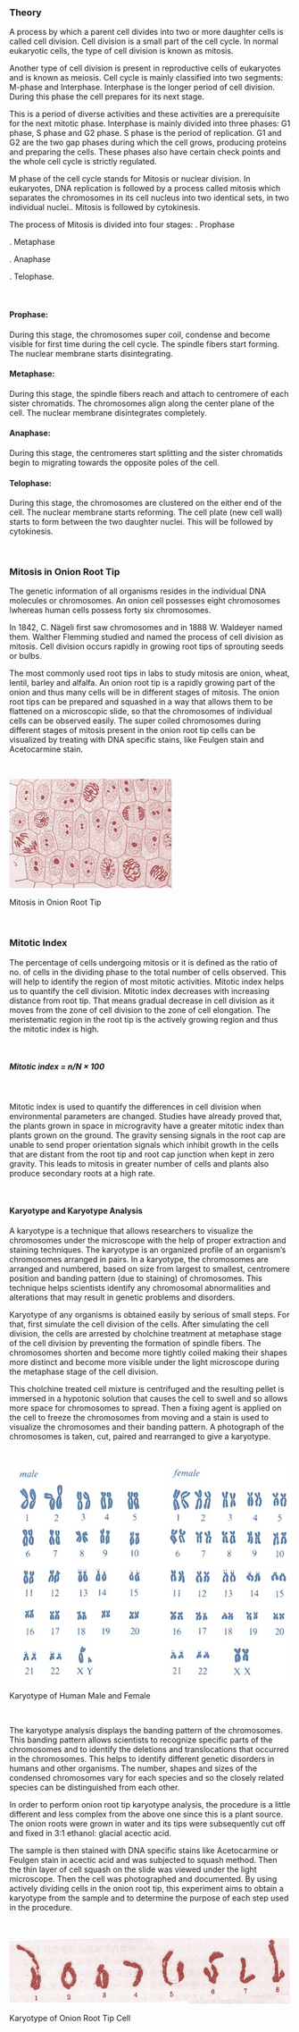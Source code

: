 ### Theory
 
A process by which a parent cell divides into two or more daughter cells is called cell division. Cell division is a small part of the cell cycle. In normal eukaryotic cells, the type of cell division is known as mitosis.

Another type of cell division is  present in reproductive cells of eukaryotes and is known as meiosis. Cell cycle is mainly classified into two segments: M-phase and Interphase. Interphase is the longer period of cell division. During this phase the cell prepares for its next stage.

This is a period of diverse activities and these activities are a prerequisite for the next mitotic phase. Interphase is mainly divided into three phases: G1 phase, S phase and G2 phase. S phase is the period of replication. G1 and G2 are the two gap phases during which the cell grows, producing proteins and preparing the cells. These phases also have certain check points and the whole cell cycle is strictly regulated.

 

M phase of the cell cycle stands for Mitosis or nuclear division. In eukaryotes, DNA replication is followed by a process called mitosis which separates the chromosomes in its cell nucleus into two identical sets, in two individual nuclei.. Mitosis is followed by cytokinesis. 

The process of Mitosis is divided into four stages: 
. Prophase 

. Metaphase 

. Anaphase 

. Telophase.

 &nbsp;
 
#### Prophase: 
During this stage, the chromosomes super coil, condense and become visible for first time during the cell cycle. The spindle fibers start forming. The nuclear membrane starts disintegrating.

 

#### Metaphase: 
During this stage, the spindle fibers reach and attach to centromere of each sister chromatids. The chromosomes align along the center plane of the cell. The nuclear membrane disintegrates completely.

 

#### Anaphase: 
During this stage, the centromeres start splitting and the sister chromatids begin to migrating towards the opposite poles of the cell.

 

#### Telophase: 
During this stage, the chromosomes are clustered on the either end of the cell. The nuclear membrane starts reforming. The cell plate (new cell wall) starts to form between the two daughter nuclei. This will be followed by cytokinesis.

 

 &nbsp;
 
### Mitosis in Onion Root Tip

The genetic information of all organisms resides in the individual DNA molecules or chromosomes. An onion cell possesses eight chromosomes lwhereas human cells possess forty six chromosomes.


In 1842, C. Nägeli first saw chromosomes and in 1888 W. Waldeyer named them. Walther Flemming studied and named the process of cell division as mitosis.  Cell division occurs rapidly in growing root tips of sprouting seeds or bulbs.


The most commonly used root tips in labs to study mitosis are onion, wheat, lentil, barley and alfalfa. An onion root tip is a rapidly growing part of the onion and thus many cells will be in different stages of mitosis. The onion root tips can be prepared and squashed in a way that allows them to be flattened on a microscopic slide, so that the chromosomes of individual cells can be observed easily. The super coiled chromosomes during different stages of mitosis present in the onion root tip cells can be visualized by treating with DNA specific stains, like Feulgen stain and Acetocarmine stain.


&nbsp;

<img src="images/1.jpg" title="" />


Mitosis in Onion Root Tip

 

&nbsp;

### Mitotic Index
 

The percentage of cells undergoing mitosis or it is defined as the ratio of no. of cells in the dividing phase to the total number of cells observed. This will help to identify the region of most mitotic activities. Mitotic index helps us to quantify the cell division. Mitotic index decreases with increasing distance from root tip. That means gradual decrease in cell division as it moves from the zone of cell division to the zone of cell elongation. The meristematic region in the root tip is the actively growing region and thus the mitotic index is high.


 &nbsp;
                                                                        

##### Mitotic index = n/N × 100

 
 &nbsp;
 
Mitotic index is used to quantify the differences in cell division when environmental parameters are changed. Studies have already proved that, the plants grown in space in microgravity have a greater mitotic index than plants grown on the ground. The gravity sensing signals in the root cap are unable to send proper orientation signals which inhibit growth in the cells that are distant from the root tip and root cap junction when kept in zero gravity. This leads to mitosis in greater number of cells and plants also produce secondary roots at a high rate.

 

 &nbsp;
 
#### Karyotype and Karyotype Analysis
 

 A karyotype is a technique that allows researchers to visualize the chromosomes under the microscope with the help of proper extraction and staining techniques. The karyotype is an organized profile of an organism’s chromosomes arranged in pairs. In a karyotype, the chromosomes are arranged and numbered, based on size from largest to smallest, centromere position and banding pattern (due to staining) of chromosomes. This technique helps scientists  identify any chromosomal abnormalities and alterations that may result in genetic problems and disorders.

 

Karyotype of any organisms is obtained easily by serious of small steps. For that, first simulate the cell division of the cells. After simulating the cell division, the cells are arrested by cholchine treatment at metaphase stage of the cell division by preventing the formation of spindle fibers. The chromosomes shorten and become more tightly coiled making their shapes more distinct and become more visible under the light microscope during the metaphase stage of the cell division.

This cholchine treated cell mixture is centrifuged and the resulting pellet is immersed in a hypotonic solution that causes the cell to swell and so allows more space for chromosomes to spread. Then a fixing agent is applied on the cell to freeze the chromosomes from moving and a stain is used to visualize the chromosomes and their banding pattern.  A photograph of the chromosomes is taken, cut, paired and rearranged to give a karyotype.

 
&nbsp;

<img src="images/2.jpg" title="" />


Karyotype of Human Male and Female

 &nbsp;
 
The karyotype analysis displays the banding pattern of the chromosomes. This banding pattern allows scientists to recognize specific parts of the chromosomes and to identify the deletions and translocations that occurred in the chromosomes. This helps to identify different genetic disorders in humans and other organisms. The number, shapes and sizes of the condensed chromosomes vary for each species and so the closely related species can be distinguished from each other.

 

In order to perform onion root tip karyotype analysis, the procedure is a little different and less complex from the above one since this is a plant source. The onion roots were grown in water and its tips were subsequently cut off and fixed in 3:1 ethanol: glacial acectic acid.


The sample is then stained with DNA specific stains like Acetocarmine or Feulgen stain in acectic acid and was subjected to squash method. Then the thin layer of cell squash on the slide was viewed under the light microscope. Then the cell was photographed and documented. By using actively dividing cells in the onion root tip, this experiment aims to obtain a karyotype from the sample and to determine the purpose of each step used in the procedure.


&nbsp;

<img src="images/3.jpg" title="" />


Karyotype of Onion Root Tip Cell

 

 